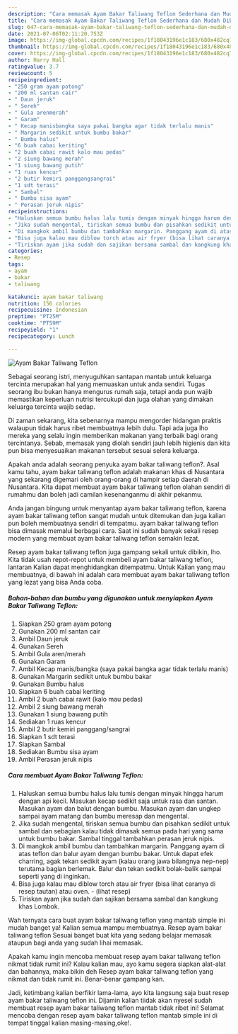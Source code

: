```yaml
---
description: "Cara memasak Ayam Bakar Taliwang Teflon Sederhana dan Mudah Dibuat"
title: "Cara memasak Ayam Bakar Taliwang Teflon Sederhana dan Mudah Dibuat"
slug: 647-cara-memasak-ayam-bakar-taliwang-teflon-sederhana-dan-mudah-dibuat
date: 2021-07-06T02:11:20.753Z
image: https://img-global.cpcdn.com/recipes/1f18043196e1c183/680x482cq70/ayam-bakar-taliwang-teflon-foto-resep-utama.jpg
thumbnail: https://img-global.cpcdn.com/recipes/1f18043196e1c183/680x482cq70/ayam-bakar-taliwang-teflon-foto-resep-utama.jpg
cover: https://img-global.cpcdn.com/recipes/1f18043196e1c183/680x482cq70/ayam-bakar-taliwang-teflon-foto-resep-utama.jpg
author: Harry Hall
ratingvalue: 3.7
reviewcount: 5
recipeingredient:
- "250 gram ayam potong"
- "200 ml santan cair"
- " Daun jeruk"
- " Sereh"
- " Gula arenmerah"
- " Garam"
- " Kecap manisbangka saya pakai bangka agar tidak terlalu manis"
- " Margarin sedikit untuk bumbu bakar"
- " Bumbu halus"
- "6 buah cabai keriting"
- "2 buah cabai rawit kalo mau pedas"
- "2 siung bawang merah"
- "1 siung bawang putih"
- "1 ruas kencur"
- "2 butir kemiri panggangsangrai"
- "1 sdt terasi"
- " Sambal"
- " Bumbu sisa ayam"
- " Perasan jeruk nipis"
recipeinstructions:
- "Haluskan semua bumbu halus lalu tumis dengan minyak hingga harum dengan api kecil. Masukan kecap sedikit saja untuk rasa dan santan. Masukan ayam dan balut dengan bumbu. Masukan ayam dan ungkep sampai ayam matang dan bumbu meresap dan mengental."
- "Jika sudah mengental, tiriskan semua bumbu dan pisahkan sedikit untuk sambal dan sebagian kalau tidak dimasak semua pada hari yang sama untuk bumbu bakar. Sambal tinggal tambahkan perasan jeruk nipis."
- "Di mangkok ambil bumbu dan tambahkan margarin. Panggang ayam di atas teflon dan balur ayam dengan bumbu bakar. Untuk dapat efek charring, agak tekan sedikit ayam (kalau orang jawa bilangnya nep-nep) terutama bagian berlemak. Balur dan tekan sedikit bolak-balik sampai seperti yang di inginkan."
- "Bisa juga kalau mau diblow torch atau air fryer (bisa lihat caranya di resep tautan) atau oven.           (lihat resep)"
- "Tiriskan ayam jika sudah dan sajikan bersama sambal dan kangkung khas Lombok."
categories:
- Resep
tags:
- ayam
- bakar
- taliwang

katakunci: ayam bakar taliwang 
nutrition: 156 calories
recipecuisine: Indonesian
preptime: "PT25M"
cooktime: "PT59M"
recipeyield: "1"
recipecategory: Lunch

---
```



![Ayam Bakar Taliwang Teflon](https://img-global.cpcdn.com/recipes/1f18043196e1c183/680x482cq70/ayam-bakar-taliwang-teflon-foto-resep-utama.jpg)

Sebagai seorang istri, menyuguhkan santapan mantab untuk keluarga tercinta merupakan hal yang memuaskan untuk anda sendiri. Tugas seorang ibu bukan hanya mengurus rumah saja, tetapi anda pun wajib memastikan keperluan nutrisi tercukupi dan juga olahan yang dimakan keluarga tercinta wajib sedap.

Di zaman  sekarang, kita sebenarnya mampu mengorder hidangan praktis walaupun tidak harus ribet membuatnya lebih dulu. Tapi ada juga lho mereka yang selalu ingin memberikan makanan yang terbaik bagi orang tercintanya. Sebab, memasak yang diolah sendiri jauh lebih higienis dan kita pun bisa menyesuaikan makanan tersebut sesuai selera keluarga. 



Apakah anda adalah seorang penyuka ayam bakar taliwang teflon?. Asal kamu tahu, ayam bakar taliwang teflon adalah makanan khas di Nusantara yang sekarang digemari oleh orang-orang di hampir setiap daerah di Nusantara. Kita dapat membuat ayam bakar taliwang teflon olahan sendiri di rumahmu dan boleh jadi camilan kesenanganmu di akhir pekanmu.

Anda jangan bingung untuk menyantap ayam bakar taliwang teflon, karena ayam bakar taliwang teflon sangat mudah untuk ditemukan dan juga kalian pun boleh membuatnya sendiri di tempatmu. ayam bakar taliwang teflon bisa dimasak memalui berbagai cara. Saat ini sudah banyak sekali resep modern yang membuat ayam bakar taliwang teflon semakin lezat.

Resep ayam bakar taliwang teflon juga gampang sekali untuk dibikin, lho. Kita tidak usah repot-repot untuk membeli ayam bakar taliwang teflon, lantaran Kalian dapat menghidangkan ditempatmu. Untuk Kalian yang mau membuatnya, di bawah ini adalah cara membuat ayam bakar taliwang teflon yang lezat yang bisa Anda coba.

<!--inarticleads1-->

##### Bahan-bahan dan bumbu yang digunakan untuk menyiapkan Ayam Bakar Taliwang Teflon:

1. Siapkan 250 gram ayam potong
1. Gunakan 200 ml santan cair
1. Ambil  Daun jeruk
1. Gunakan  Sereh
1. Ambil  Gula aren/merah
1. Gunakan  Garam
1. Ambil  Kecap manis/bangka (saya pakai bangka agar tidak terlalu manis)
1. Gunakan  Margarin sedikit untuk bumbu bakar
1. Gunakan  Bumbu halus
1. Siapkan 6 buah cabai keriting
1. Ambil 2 buah cabai rawit (kalo mau pedas)
1. Ambil 2 siung bawang merah
1. Gunakan 1 siung bawang putih
1. Sediakan 1 ruas kencur
1. Ambil 2 butir kemiri panggang/sangrai
1. Siapkan 1 sdt terasi
1. Siapkan  Sambal
1. Sediakan  Bumbu sisa ayam
1. Ambil  Perasan jeruk nipis




<!--inarticleads2-->

##### Cara membuat Ayam Bakar Taliwang Teflon:

1. Haluskan semua bumbu halus lalu tumis dengan minyak hingga harum dengan api kecil. Masukan kecap sedikit saja untuk rasa dan santan. Masukan ayam dan balut dengan bumbu. Masukan ayam dan ungkep sampai ayam matang dan bumbu meresap dan mengental.
1. Jika sudah mengental, tiriskan semua bumbu dan pisahkan sedikit untuk sambal dan sebagian kalau tidak dimasak semua pada hari yang sama untuk bumbu bakar. Sambal tinggal tambahkan perasan jeruk nipis.
1. Di mangkok ambil bumbu dan tambahkan margarin. Panggang ayam di atas teflon dan balur ayam dengan bumbu bakar. Untuk dapat efek charring, agak tekan sedikit ayam (kalau orang jawa bilangnya nep-nep) terutama bagian berlemak. Balur dan tekan sedikit bolak-balik sampai seperti yang di inginkan.
1. Bisa juga kalau mau diblow torch atau air fryer (bisa lihat caranya di resep tautan) atau oven. -           (lihat resep)
1. Tiriskan ayam jika sudah dan sajikan bersama sambal dan kangkung khas Lombok.




Wah ternyata cara buat ayam bakar taliwang teflon yang mantab simple ini mudah banget ya! Kalian semua mampu membuatnya. Resep ayam bakar taliwang teflon Sesuai banget buat kita yang sedang belajar memasak ataupun bagi anda yang sudah lihai memasak.

Apakah kamu ingin mencoba membuat resep ayam bakar taliwang teflon nikmat tidak rumit ini? Kalau kalian mau, ayo kamu segera siapkan alat-alat dan bahannya, maka bikin deh Resep ayam bakar taliwang teflon yang nikmat dan tidak rumit ini. Benar-benar gampang kan. 

Jadi, ketimbang kalian berfikir lama-lama, ayo kita langsung saja buat resep ayam bakar taliwang teflon ini. Dijamin kalian tiidak akan nyesel sudah membuat resep ayam bakar taliwang teflon mantab tidak ribet ini! Selamat mencoba dengan resep ayam bakar taliwang teflon mantab simple ini di tempat tinggal kalian masing-masing,oke!.

